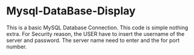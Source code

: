 # Mysql-DataBase-Display
This is a basic MySQL Database Connection. 
This code is simple nothing extra. 
For Security reason, the USER have to insert the username of the server and password. 
The server name need to enter and the for port number.
